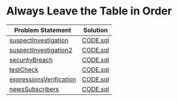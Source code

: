 # Always Leave the Table in Order

|Problem Statement|Solution|
|---|---|
|[suspectInvestigation](https://github.com/Lintik/CodeFights-Databases/blob/master/Would%20You%20Like%20a%20Second%20Meal/suspectsInvestigation/README.md)|[CODE.sql](https://github.com/Lintik/CodeFights-Databases/blob/master/Would%20You%20Like%20a%20Second%20Meal/suspectsInvestigation/CODE.sql)|
|[suspectInvestigation2](https://github.com/Lintik/CodeFights-Databases/blob/master/Would%20You%20Like%20a%20Second%20Meal/suspectsInvestigation2/README.md)|[CODE.sql](https://github.com/Lintik/CodeFights-Databases/blob/master/Would%20You%20Like%20a%20Second%20Meal/suspectInvestigation2/CODE.sql)|
|[securityBreach](https://github.com/Lintik/CodeFights-Databases/blob/master/Would%20You%20Like%20a%20Second%20Meal/securityBreach/README.md)|[CODE.sql](https://github.com/Lintik/CodeFights-Databases/blob/master/Would%20You%20Like%20a%20Second%20Meal/securityBreach/CODE.sql)|
|[testCheck](https://github.com/Lintik/CodeFights-Databases/blob/master/Would%20You%20Like%20a%20Second%20Meal/testCheck/README.md)|[CODE.sql](https://github.com/Lintik/CodeFights-Databases/blob/master/Would%20You%20Like%20a%20Second%20Meal/testCheck/CODE.sql)|
|[expressionsVerification](https://github.com/Lintik/CodeFights-Databases/blob/master/Would%20You%20Like%20a%20Second%20Meal/expressionVerification/README.md)|[CODE.sql](https://github.com/Lintik/CodeFights-Databases/blob/master/Would%20You%20Like%20a%20Second%20Meal/expressionsVerification/CODE.sql)|
|[newsSubscribers](https://github.com/Lintik/CodeFights-Databases/blob/master/Would%20You%20Like%20a%20Second%20Meal/newsSubscribers/README.md)|[CODE.sql](https://github.com/Lintik/CodeFights-Databases/blob/master/Would%20You%20Like%20a%20Second%20Meal/newsSubscribers/CODE.sql)|
